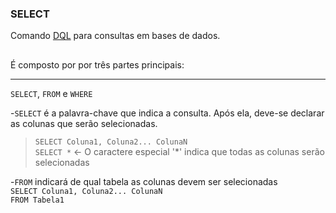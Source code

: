 ### SELECT 
Comando [DQL](https://github.com/Serinolli/SQL-Guide/blob/main/SQL%20Languages/DataQueryLanguage.md) para consultas em bases de dados.

##

É composto por por três partes principais:

---

`SELECT`, `FROM` e `WHERE`

-`SELECT` é a palavra-chave que indica a consulta. Após ela, deve-se declarar as colunas que serão selecionadas.<br>
>`SELECT Coluna1, Coluna2... ColunaN`<br>
>`SELECT *`
> ← O caractere especial '*' indica que todas as colunas serão selecionadas


-`FROM` indicará de qual tabela as colunas devem ser selecionadas<br>
`SELECT Coluna1, Coluna2... ColunaN`<br>
`FROM Tabela1`
